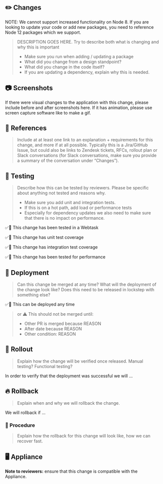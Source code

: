 ## ✏️ Changes

NOTE: We cannot support increased functionality on Node 8. If you are looking to update your code or add new packages, you need to reference Node 12 packages which we support.

> DESCRIPTION GOES HERE. Try to describe both what is changing and why this is important
> - Make sure you run  when adding / updating a package
> - What did you change from a design standpoint?
> - What did you change in the code itself?
> - If you are updating a dependency, explain why this is needed.
  
## 📷 Screenshots
 
If there were visual changes to the application with this change, please include before and after screenshots here. If it has animation, please use screen capture software like  to make a gif.
  
## 🔗 References
  
> Include at at least one link to an explanation + requirements for this change, and more if at all possible. Typically this is a Jira/GitHub Issue, but could also be links to Zendesk tickets, RFCs, rollout plan or Slack conversations (for Slack conversations, make sure you provide a summary of the conversation under “Changes”).
  
## 🎯 Testing
  
> Describe how this can be tested by reviewers. Please be specific about anything not tested and reasons why.
> - Make sure you add unit and integration tests.
> - If this is on a hot path, add load or performance tests
> - Especially for dependency updates we also need to make sure that there is no impact on performance.
   
✅🚫 This change has been tested in a Webtask
 
✅🚫 This change has unit test coverage
  
✅🚫 This change has integration test coverage
  
✅🚫 This change has been tested for performance
  
## 🚀 Deployment
  
> Can this change be merged at any time? What will the deployment of the change look like? Does this need to be released in lockstep with something else?
  
✅🚫 This can be deployed any time
  
> or
> ⚠️ This should not be merged until:
> - Other PR is merged because REASON
> - After date because REASON
> - Other condition: REASON
  
## 🎡 Rollout
  
> Explain how the change will be verified once released. Manual testing? Functional testing?
  
In order to verify that the deployment was successful we will …
  
## 🔥 Rollback
  
> Explain when and why we will rollback the change.
  
We will rollback if …
  
### 📄 Procedure
  
> Explain how the rollback for this change will look like, how we can recover fast.
 
## 🖥 Appliance
  
**Note to reviewers:** ensure that this change is compatible with the Appliance.
